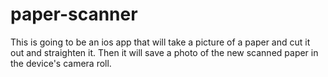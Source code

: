 # paper-scanner

This is going to be an ios app that will take a picture of a paper and cut it out and straighten it. Then it will save a photo of the new scanned paper in the device's camera roll.
